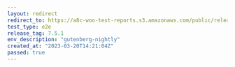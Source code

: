 ```yaml
---
layout: redirect
redirect_to: https://a8c-woo-test-reports.s3.amazonaws.com/public/release/7.5.1/gutenberg-nightly/e2e/index.html
test_type: e2e
release_tag: 7.5.1
env_description: "gutenberg-nightly"
created_at: "2023-03-20T14:21:04Z"
passed: true
---
```

